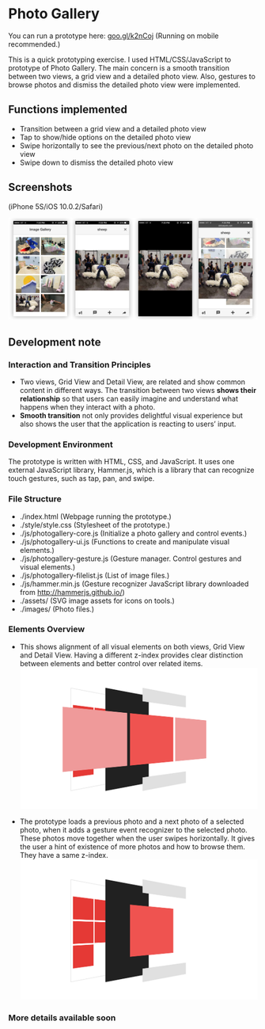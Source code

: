 # Photo Gallery
You can run a prototype here: [goo.gl/k2nCoj](http://www.dahyepark.com/photo-gallery/) (Running on mobile recommended.)

This is a quick prototyping exercise. I used HTML/CSS/JavaScript to prototype of Photo Gallery. The main concern is a smooth  transition between two views, a grid view and a detailed photo view. Also, gestures to browse photos and dismiss the detailed photo view were implemented.  

## Functions implemented
- Transition between a grid view and a detailed photo view
- Tap to show/hide options on the detailed photo view
- Swipe horizontally to see the previous/next photo on the detailed photo view
- Swipe down to dismiss the detailed photo view

## Screenshots
(iPhone 5S/iOS 10.0.2/Safari)

![Screenshots](https://github.com/danhobaklab/photo-gallery/blob/master/screenshots/screenshots.png)

## Development note
### Interaction and Transition Principles
- Two views, Grid View and Detail View, are related and show common content in different ways. The transition between two views **shows their relationship** so that users can easily imagine and understand what happens when they interact with a photo.
- **Smooth transition** not only provides delightful visual experience but also shows the user that the application is reacting to users’ input.

### Development Environment
The prototype is written with HTML, CSS, and JavaScript. It uses one external JavaScript library, Hammer.js, which is a library that can recognize touch gestures, such as tap, pan, and swipe.

### File Structure
- ./index.html (Webpage running the prototype.)
- ./style/style.css (Stylesheet of the prototype.)
- ./js/photogallery-core.js (Initialize a photo gallery and control events.)
- ./js/photogallery-ui.js (Functions to create and manipulate visual elements.)
- ./js/photogallery-gesture.js (Gesture manager. Control gestures and visual elements.)
- ./js/photogallery-filelist.js (List of image files.)
- ./js/hammer.min.js (Gesture recognizer JavaScript library downloaded from http://hammerjs.github.io/)
- ./assets/ (SVG image assets for icons on tools.)
- ./images/ (Photo files.)

### Elements Overview
- This shows alignment of all visual elements on both views, Grid View and Detail View. Having a different z-index provides clear distinction between elements and better control over related items.<br>
![zIndex](https://github.com/danhobaklab/photo-gallery/blob/master/screenshots/zIndex.png)

- The prototype loads a previous photo and a next photo of a selected photo, when it adds a gesture event recognizer to the selected photo. These photos move together when the user swipes horizontally. It gives the user a hint of existence of more photos and how to browse them. They have a same z-index.<br>
![zIndex2](https://github.com/danhobaklab/photo-gallery/blob/master/screenshots/zIndex2.png)


### More details available soon
